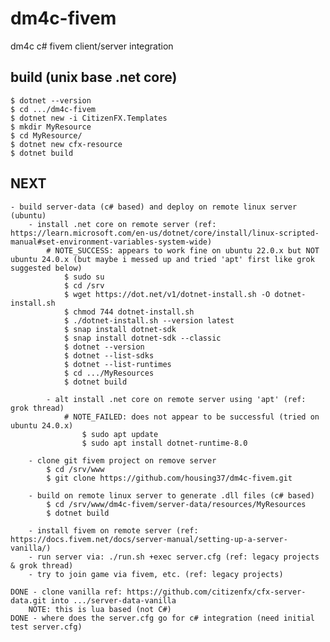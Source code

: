 # dm4c-fivem
dm4c c# fivem client/server integration


## build (unix base .net core)
    $ dotnet --version
    $ cd .../dm4c-fivem
    $ dotnet new -i CitizenFX.Templates
    $ mkdir MyResource
    $ cd MyResource/
    $ dotnet new cfx-resource
    $ dotnet build

## NEXT
    - build server-data (c# based) and deploy on remote linux server (ubuntu)
        - install .net core on remote server (ref: https://learn.microsoft.com/en-us/dotnet/core/install/linux-scripted-manual#set-environment-variables-system-wide)
            # NOTE_SUCCESS: appears to work fine on ubuntu 22.0.x but NOT ubuntu 24.0.x (but maybe i messed up and tried 'apt' first like grok suggested below)
                $ sudo su
                $ cd /srv
                $ wget https://dot.net/v1/dotnet-install.sh -O dotnet-install.sh
                $ chmod 744 dotnet-install.sh 
                $ ./dotnet-install.sh --version latest
                $ snap install dotnet-sdk
                $ snap install dotnet-sdk --classic
                $ dotnet --version
                $ dotnet --list-sdks
                $ dotnet --list-runtimes
                $ cd .../MyResources
                $ dotnet build

            - alt install .net core on remote server using 'apt' (ref: grok thread)
                # NOTE_FAILED: does not appear to be successful (tried on ubuntu 24.0.x)
                    $ sudo apt update
                    $ sudo apt install dotnet-runtime-8.0

        - clone git fivem project on remove server
            $ cd /srv/www
            $ git clone https://github.com/housing37/dm4c-fivem.git
        
        - build on remote linux server to generate .dll files (c# based)
            $ cd /srv/www/dm4c-fivem/server-data/resources/MyResources
            $ dotnet build

        - install fivem on remote server (ref: https://docs.fivem.net/docs/server-manual/setting-up-a-server-vanilla/)
        - run server via: ./run.sh +exec server.cfg (ref: legacy projects & grok thread)
        - try to join game via fivem, etc. (ref: legacy projects)
    
    DONE - clone vanilla ref: https://github.com/citizenfx/cfx-server-data.git into .../server-data-vanilla
        NOTE: this is lua based (not C#)
    DONE - where does the server.cfg go for c# integration (need initial test server.cfg)

